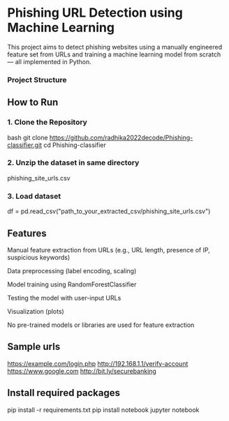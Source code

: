 # Phishing URL Detection using Machine Learning

This project aims to detect phishing websites using a manually engineered feature set from URLs and training a machine learning model from scratch — all implemented in Python.

### Project Structure


## How to Run

### 1. Clone the Repository
bash
git clone https://github.com/radhika2022decode/Phishing-classifier.git
cd Phishing-classifier


### 2. Unzip the dataset in same directory
phishing_site_urls.csv

### 3. Load dataset
df = pd.read_csv("path_to_your_extracted_csv/phishing_site_urls.csv")

## Features
Manual feature extraction from URLs (e.g., URL length, presence of IP, suspicious keywords)

Data preprocessing (label encoding, scaling)

Model training using RandomForestClassifier

Testing the model with user-input URLs

Visualization (plots)

No pre-trained models or libraries are used for feature extraction

## Sample urls
https://example.com/login.php
http://192.168.1.1/verify-account
https://www.google.com
http://bit.ly/securebanking

## Install required packages
pip install -r requirements.txt
pip install notebook
jupyter notebook

